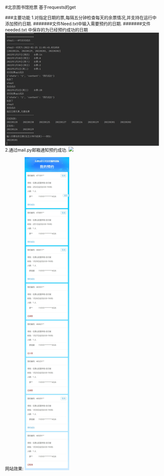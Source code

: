 #北京图书馆抢票
基于requests的get

###主要功能
1.对指定日期的票,每隔五分钟检查每天的余票情况,并支持在运行中添加预约日期.
#######文件Need.txt中输入需要预约的日期.
#######文件needed.txt 中保存的为已经预约成功的日期
<img src=picture/运行截图.png>
2.通过mail.py邮箱通知预约成功.
<img src=picture/邮箱发送.PNG.png>

网站效果:
<img src=picture/预约效果2.jpeg>